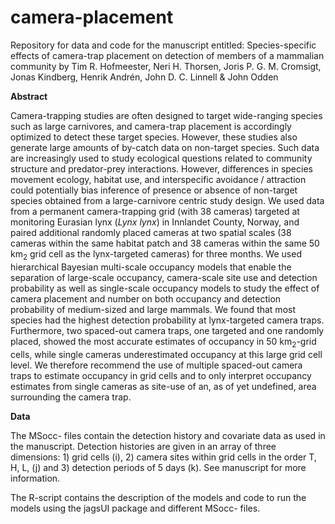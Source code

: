 # camera-placement
Repository for data and code for the manuscript entitled: Species-specific effects of camera-trap placement on detection of members of a mammalian community by Tim R. Hofmeester, Neri H. Thorsen, Joris P. G. M. Cromsigt, Jonas Kindberg, Henrik Andrén, John D. C. Linnell & John Odden 

<b>Abstract</b>

Camera-trapping studies are often designed to target wide-ranging species such as large carnivores, and camera-trap placement is accordingly optimized to detect these target species. However, these studies also generate large amounts of by-catch data on non-target species. Such data are increasingly used to study ecological questions related to community structure and predator-prey interactions. However, differences in species movement ecology, habitat use, and interspecific avoidance / attraction could potentially bias inference of presence or absence of non-target species obtained from a large-carnivore centric study design. We used data from a permanent camera-trapping grid (with 38 cameras) targeted at monitoring Eurasian lynx (<i>Lynx lynx</i>) in Innlandet County, Norway, and paired additional randomly placed cameras at two spatial scales (38 cameras within the same habitat patch and 38 cameras within the same 50 km<sub>2</sub> grid cell as the lynx-targeted cameras) for three months. We used hierarchical Bayesian multi-scale occupancy models that enable the separation of large-scale occupancy, camera-scale site use and detection probability as well as single-scale occupancy models to study the effect of camera placement and number on both occupancy and detection probability of medium-sized and large mammals. We found that most species had the highest detection probability at lynx-targeted camera traps. Furthermore, two spaced-out camera traps, one targeted and one randomly placed, showed the most accurate estimates of occupancy in 50 km<sub>2</sub>-grid cells, while single cameras underestimated occupancy at this large grid cell level. We therefore recommend the use of multiple spaced-out camera traps to estimate occupancy in grid cells and to only interpret occupancy estimates from single cameras as site-use of an, as of yet undefined, area surrounding the camera trap.

<b>Data</b>

The MSocc- files contain the detection history and covariate data as used in the manuscript. Detection histories are given in an array of three dimensions: 1) grid cells (i), 2) camera sites within grid cells in the order T, H, L, (j) and 3) detection periods of 5 days (k). See manuscript for more information.

The R-script contains the description of the models and code to run the models using the jagsUI package and different MSocc- files.
